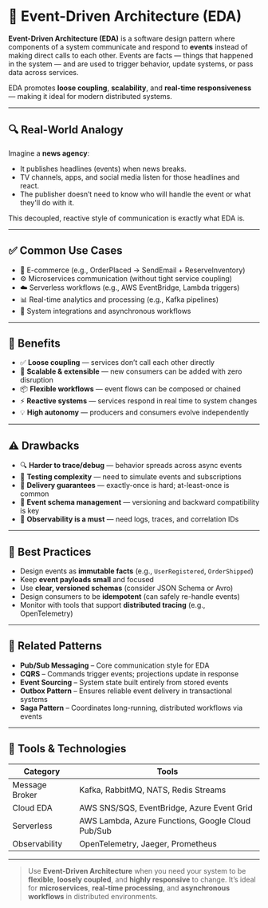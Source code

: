 # 📣 Event-Driven Architecture (EDA)

**Event-Driven Architecture (EDA)** is a software design pattern where components of a system communicate and respond to **events** instead of making direct calls to each other. Events are facts — things that happened in the system — and are used to trigger behavior, update systems, or pass data across services.

EDA promotes **loose coupling**, **scalability**, and **real-time responsiveness** — making it ideal for modern distributed systems.

---

## 🔍 Real-World Analogy

Imagine a **news agency**:

- It publishes headlines (events) when news breaks.
- TV channels, apps, and social media listen for those headlines and react.
- The publisher doesn’t need to know who will handle the event or what they'll do with it.

This decoupled, reactive style of communication is exactly what EDA is.

---

## ✅ Common Use Cases

- 🛒 E-commerce (e.g., OrderPlaced → SendEmail + ReserveInventory)
- ⚙️ Microservices communication (without tight service coupling)
- ☁️ Serverless workflows (e.g., AWS EventBridge, Lambda triggers)
- 📊 Real-time analytics and processing (e.g., Kafka pipelines)
- 🔄 System integrations and asynchronous workflows

---

## 🧠 Benefits

- ✅ **Loose coupling** — services don’t call each other directly
- 🔁 **Scalable & extensible** — new consumers can be added with zero disruption
- 📦 **Flexible workflows** — event flows can be composed or chained
- ⚡ **Reactive systems** — services respond in real time to system changes
- 💡 **High autonomy** — producers and consumers evolve independently

---

## ⚠️ Drawbacks

- 🔍 **Harder to trace/debug** — behavior spreads across async events
- 🧪 **Testing complexity** — need to simulate events and subscriptions
- 🔄 **Delivery guarantees** — exactly-once is hard; at-least-once is common
- 📏 **Event schema management** — versioning and backward compatibility is key
- 🧭 **Observability is a must** — need logs, traces, and correlation IDs

---

## 📌 Best Practices

- Design events as **immutable facts** (e.g., `UserRegistered`, `OrderShipped`)
- Keep **event payloads small** and focused
- Use **clear, versioned schemas** (consider JSON Schema or Avro)
- Design consumers to be **idempotent** (can safely re-handle events)
- Monitor with tools that support **distributed tracing** (e.g., OpenTelemetry)

---

## 🔗 Related Patterns

- **Pub/Sub Messaging** – Core communication style for EDA
- **CQRS** – Commands trigger events; projections update in response
- **Event Sourcing** – System state built entirely from stored events
- **Outbox Pattern** – Ensures reliable event delivery in transactional systems
- **Saga Pattern** – Coordinates long-running, distributed workflows via events

---

## 🔧 Tools & Technologies

| Category       | Tools                                             |
| -------------- | ------------------------------------------------- |
| Message Broker | Kafka, RabbitMQ, NATS, Redis Streams              |
| Cloud EDA      | AWS SNS/SQS, EventBridge, Azure Event Grid        |
| Serverless     | AWS Lambda, Azure Functions, Google Cloud Pub/Sub |
| Observability  | OpenTelemetry, Jaeger, Prometheus                 |

---

> Use **Event-Driven Architecture** when you need your system to be **flexible**, **loosely coupled**, and **highly responsive** to change. It’s ideal for **microservices**, **real-time processing**, and **asynchronous workflows** in distributed environments.
